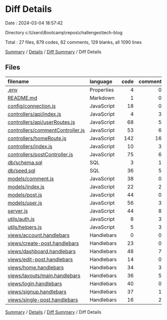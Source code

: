 # Diff Details

Date : 2024-03-04 18:57:42

Directory c:\\Users\\Bootcamp\\repos\\challenges\\tech-blog

Total : 27 files,  879 codes, 82 comments, 129 blanks, all 1090 lines

[Summary](results.md) / [Details](details.md) / [Diff Summary](diff.md) / Diff Details

## Files
| filename | language | code | comment | blank | total |
| :--- | :--- | ---: | ---: | ---: | ---: |
| [.env](/.env) | Properties | 4 | 0 | 0 | 4 |
| [README.md](/README.md) | Markdown | 1 | 0 | 0 | 1 |
| [config/connection.js](/config/connection.js) | JavaScript | 18 | 0 | 4 | 22 |
| [controllers/api/index.js](/controllers/api/index.js) | JavaScript | 4 | 3 | 3 | 10 |
| [controllers/api/userRoutes.js](/controllers/api/userRoutes.js) | JavaScript | 68 | 5 | 14 | 87 |
| [controllers/commentController.js](/controllers/commentController.js) | JavaScript | 53 | 6 | 6 | 65 |
| [controllers/homeRoute.js](/controllers/homeRoute.js) | JavaScript | 142 | 16 | 22 | 180 |
| [controllers/index.js](/controllers/index.js) | JavaScript | 10 | 3 | 3 | 16 |
| [controllers/postController.js](/controllers/postController.js) | JavaScript | 75 | 6 | 10 | 91 |
| [db/schema.sql](/db/schema.sql) | SQL | 3 | 1 | 0 | 4 |
| [db/seed.sql](/db/seed.sql) | SQL | 36 | 5 | 6 | 47 |
| [models/comment.js](/models/comment.js) | JavaScript | 38 | 0 | 3 | 41 |
| [models/index.js](/models/index.js) | JavaScript | 22 | 2 | 8 | 32 |
| [models/post.js](/models/post.js) | JavaScript | 44 | 0 | 3 | 47 |
| [models/user.js](/models/user.js) | JavaScript | 56 | 3 | 4 | 63 |
| [server.js](/server.js) | JavaScript | 44 | 8 | 8 | 60 |
| [utils/auth.js](/utils/auth.js) | JavaScript | 8 | 3 | 1 | 12 |
| [utils/helpers.js](/utils/helpers.js) | JavaScript | 5 | 3 | 1 | 9 |
| [views/account.handlebars](/views/account.handlebars) | Handlebars | 0 | 0 | 1 | 1 |
| [views/create-post.handlebars](/views/create-post.handlebars) | Handlebars | 23 | 0 | 1 | 24 |
| [views/dashboard.handlebars](/views/dashboard.handlebars) | Handlebars | 48 | 7 | 12 | 67 |
| [views/edit-post.handlebars](/views/edit-post.handlebars) | Handlebars | 14 | 0 | 4 | 18 |
| [views/home.handlebars](/views/home.handlebars) | Handlebars | 34 | 3 | 3 | 40 |
| [views/layouts/main.handlebars](/views/layouts/main.handlebars) | Handlebars | 36 | 5 | 3 | 44 |
| [views/login.handlebars](/views/login.handlebars) | Handlebars | 40 | 0 | 3 | 43 |
| [views/signup.handlebars](/views/signup.handlebars) | Handlebars | 37 | 1 | 4 | 42 |
| [views/single-post.handlebars](/views/single-post.handlebars) | Handlebars | 16 | 2 | 2 | 20 |

[Summary](results.md) / [Details](details.md) / [Diff Summary](diff.md) / Diff Details